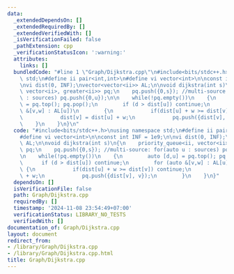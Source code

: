 ```yaml
---
data:
  _extendedDependsOn: []
  _extendedRequiredBy: []
  _extendedVerifiedWith: []
  _isVerificationFailed: false
  _pathExtension: cpp
  _verificationStatusIcon: ':warning:'
  attributes:
    links: []
  bundledCode: "#line 1 \"Graph/Dijkstra.cpp\"\n#include<bits/stdc++.h>\nusing namespace\
    \ std;\n#define ii pair<int,int>\n#define vi vector<int>\n\nconst int INF = 1e9;\n\
    \nvi dist(0, INF);\nvector<vector<ii>> AL;\n\nvoid dijkstra(int s)\n{\n    priority_queue<ii,\
    \ vector<ii>, greater<ii>> pq;\n    pq.push({0,s}); //multi-source: for(auto u\
    \ : sources) pq.push({0,u});\n\n    while(!pq.empty())\n    {\n        auto [d,u]\
    \ = pq.top(); pq.pop();\n        if (d > dist[u]) continue;\n        for (auto\
    \ &[v,w] : AL[u])\n        {\n            if(dist[u] + w >= dist[v]) continue;\n\
    \            dist[v] = dist[u] + w;\n            pq.push({dist[v], v});\n    \
    \    }\n    }\n}\n"
  code: "#include<bits/stdc++.h>\nusing namespace std;\n#define ii pair<int,int>\n\
    #define vi vector<int>\n\nconst int INF = 1e9;\n\nvi dist(0, INF);\nvector<vector<ii>>\
    \ AL;\n\nvoid dijkstra(int s)\n{\n    priority_queue<ii, vector<ii>, greater<ii>>\
    \ pq;\n    pq.push({0,s}); //multi-source: for(auto u : sources) pq.push({0,u});\n\
    \n    while(!pq.empty())\n    {\n        auto [d,u] = pq.top(); pq.pop();\n  \
    \      if (d > dist[u]) continue;\n        for (auto &[v,w] : AL[u])\n       \
    \ {\n            if(dist[u] + w >= dist[v]) continue;\n            dist[v] = dist[u]\
    \ + w;\n            pq.push({dist[v], v});\n        }\n    }\n}"
  dependsOn: []
  isVerificationFile: false
  path: Graph/Dijkstra.cpp
  requiredBy: []
  timestamp: '2024-11-08 23:54:49+07:00'
  verificationStatus: LIBRARY_NO_TESTS
  verifiedWith: []
documentation_of: Graph/Dijkstra.cpp
layout: document
redirect_from:
- /library/Graph/Dijkstra.cpp
- /library/Graph/Dijkstra.cpp.html
title: Graph/Dijkstra.cpp
---
```

